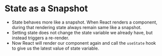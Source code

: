# State as a Snapshot

- State behaves more like a snapshot. When React renders a component, during that rendering state always remain same like a snapshot.
- Setting state does not change the state variable we already have, but instead triggers a re-render.
- Now React will render our component again and call the `useState` hook to give us the latest value of state variable.
